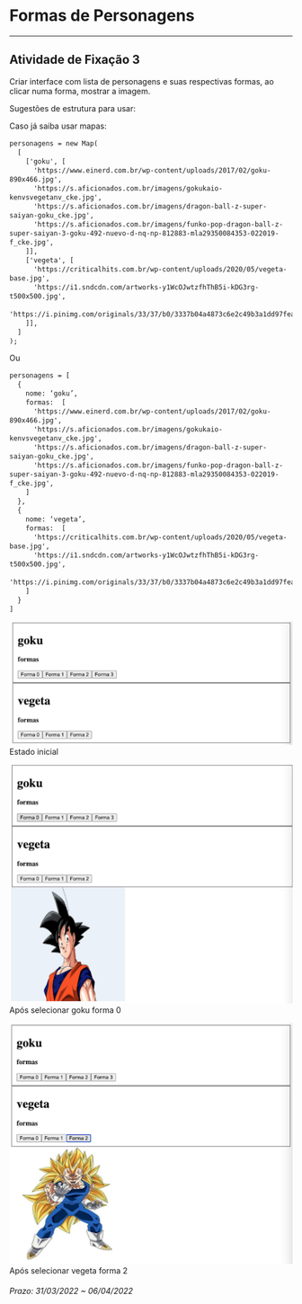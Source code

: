 # Formas de Personagens 

---  

## Atividade de Fixação 3  
 
Criar interface com lista de personagens e suas respectivas formas, ao clicar numa forma, mostrar a imagem.

Sugestões de estrutura para usar:

Caso já saiba usar mapas:
```
personagens = new Map(
  [
    ['goku', [
      'https://www.einerd.com.br/wp-content/uploads/2017/02/goku-890x466.jpg',
      'https://s.aficionados.com.br/imagens/gokukaio-kenvsvegetanv_cke.jpg',
      'https://s.aficionados.com.br/imagens/dragon-ball-z-super-saiyan-goku_cke.jpg',
      'https://s.aficionados.com.br/imagens/funko-pop-dragon-ball-z-super-saiyan-3-goku-492-nuevo-d-nq-np-812883-mla29350084353-022019-f_cke.jpg',
    ]],
    ['vegeta', [
      'https://criticalhits.com.br/wp-content/uploads/2020/05/vegeta-base.jpg',
      'https://i1.sndcdn.com/artworks-y1WcOJwtzfhThB5i-kDG3rg-t500x500.jpg',
      'https://i.pinimg.com/originals/33/37/b0/3337b04a4873c6e2c49b3a1dd97fea93.jpg',
    ]],
  ]
);
```

Ou
```
personagens = [
  { 
    nome: ‘goku’, 
    formas:  [
      'https://www.einerd.com.br/wp-content/uploads/2017/02/goku-890x466.jpg',
      'https://s.aficionados.com.br/imagens/gokukaio-kenvsvegetanv_cke.jpg',
      'https://s.aficionados.com.br/imagens/dragon-ball-z-super-saiyan-goku_cke.jpg',
      'https://s.aficionados.com.br/imagens/funko-pop-dragon-ball-z-super-saiyan-3-goku-492-nuevo-d-nq-np-812883-mla29350084353-022019-f_cke.jpg',
    ]
  },
  {
    nome: ‘vegeta’,
    formas:  [
      'https://criticalhits.com.br/wp-content/uploads/2020/05/vegeta-base.jpg',
      'https://i1.sndcdn.com/artworks-y1WcOJwtzfhThB5i-kDG3rg-t500x500.jpg',
      'https://i.pinimg.com/originals/33/37/b0/3337b04a4873c6e2c49b3a1dd97fea93.jpg',
    ]
  }
]
```

![Estado inicial](./img/image1.png)
Estado inicial

![Após selecionar goku forma 0](./img/image2.png)
Após selecionar goku forma 0

![Após selecionar vegeta forma 2](./img/image3.png)
Após selecionar vegeta forma 2

###### Prazo: 31/03/2022 ~ 06/04/2022  
